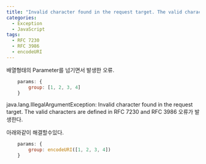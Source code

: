 ```yaml
---
title: "Invalid character found in the request target. The valid characters are defined in RFC 7230 and RFC 3986"
categories:
  - Exception
  - JavaScript
tags:
  - RFC 7230
  - RFC 3986
  - encodeURI
---
```

배열형태의 Parameter를 넘기면서 발생한 오류.
```javascript
    params: {
        group: [1, 2, 3, 4]
    }
```
java.lang.IllegalArgumentException: Invalid character found in the request target. The valid characters are defined in RFC 7230 and RFC 3986 오류가 발생한다.

아래와같이 해결할수있다.
```javascript
    params: {
        group: encodeURI([1, 2, 3, 4])
    }
```